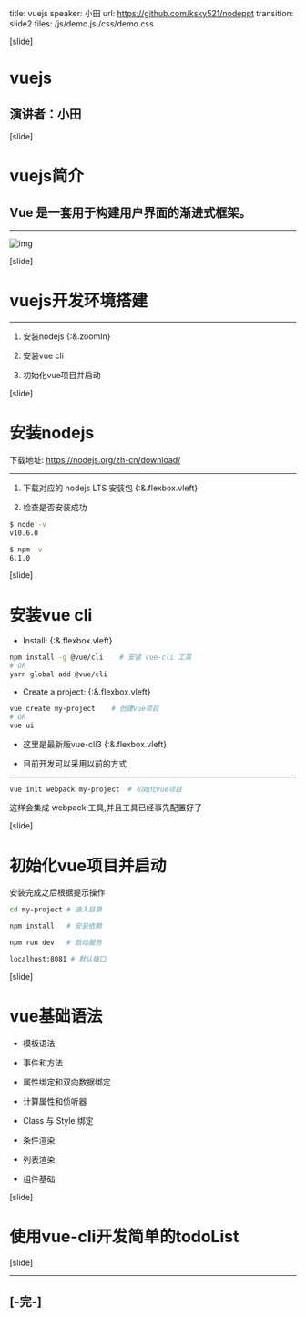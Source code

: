 title: vuejs
speaker: 小田
url: https://github.com/ksky521/nodeppt
transition: slide2
files: /js/demo.js,/css/demo.css

[slide]

# vuejs
## 演讲者：小田

[slide]

# vuejs简介
## Vue 是一套用于构建用户界面的渐进式框架。

----

![img](/img/vue.png)

[slide]

# vuejs开发环境搭建

---

1. 安装nodejs  {:&.zoomIn}

2. 安装vue cli

3. 初始化vue项目并启动


[slide]

# 安装nodejs

下载地址: https://nodejs.org/zh-cn/download/

---

1. 下载对应的 nodejs LTS 安装包 {:&.flexbox.vleft}

2. 检查是否安装成功

``` bash
$ node -v
v10.6.0

$ npm -v
6.1.0

```

[slide]

# 安装vue cli

- Install: {:&.flexbox.vleft}

```bash
npm install -g @vue/cli    # 安装 vue-cli 工具
# OR
yarn global add @vue/cli
```

- Create a project: {:&.flexbox.vleft}

```bash
vue create my-project    # 创建vue项目
# OR
vue ui
```

- 这里是最新版vue-cli3 {:&.flexbox.vleft}

- 目前开发可以采用以前的方式

---

```bash
vue init webpack my-project  # 初始化vue项目
```

这样会集成 webpack 工具,并且工具已经事先配置好了



[slide]

# 初始化vue项目并启动

安装完成之后根据提示操作

```bash
cd my-project # 进入目录

npm install   # 安装依赖

npm run dev   # 启动服务

localhost:8081 # 默认端口
```




[slide]

# vue基础语法


- 模板语法

- 事件和方法

- 属性绑定和双向数据绑定

- 计算属性和侦听器

- Class 与 Style 绑定

- 条件渲染

- 列表渲染

- 组件基础




[slide]

# 使用vue-cli开发简单的todoList



[slide]

----

## [-完-]